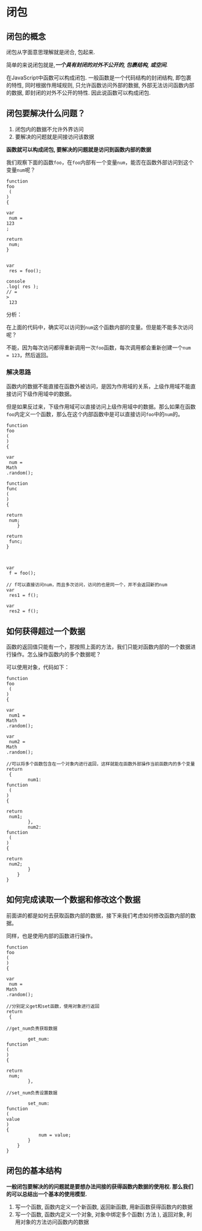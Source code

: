 # 闭包

## 闭包的概念 <a id="&#x95ED;&#x5305;&#x7684;&#x6982;&#x5FF5;"></a>

闭包从字面意思理解就是闭合, 包起来.

简单的来说闭包就是,_**一个具有封闭的对外不公开的, 包裹结构, 或空间.**_

在JavaScript中函数可以构成闭包. 一般函数是一个代码结构的封闭结构, 即包裹的特性, 同时根据作用域规则, 只允许函数访问外部的数据, 外部无法访问函数内部的数据, 即封闭的对外不公开的特性. 因此说函数可以构成闭包.

## 闭包要解决什么问题？ <a id="&#x95ED;&#x5305;&#x8981;&#x89E3;&#x51B3;&#x4EC0;&#x4E48;&#x95EE;&#x9898;&#xFF1F;"></a>

1. 闭包内的数据不允许外界访问
2. 要解决的问题就是间接访问该数据

**函数就可以构成闭包, 要解决的问题就是访问到函数内部的数据**

我们观察下面的函数`foo`，在`foo`内部有一个变量`num`，能否在函数外部访问到这个变量`num`呢？

```text
function
foo
 (
) 
{

var
 num = 
123
;

return
 num;
}


var
 res = foo();

console
.log( res ); 
// =
>
 123
```

分析：

在上面的代码中，确实可以访问到`num`这个函数内部的变量。但是能不能多次访问呢？

不能，因为每次访问都得重新调用一次`foo`函数，每次调用都会重新创建一个`num = 123`，然后返回。

### 解决思路 <a id="&#x89E3;&#x51B3;&#x601D;&#x8DEF;"></a>

函数内的数据不能直接在函数外被访问，是因为作用域的关系，上级作用域不能直接访问下级作用域中的数据。

但是如果反过来，下级作用域可以直接访问上级作用域中的数据。那么如果在函数`foo`内定义一个函数，那么在这个内部函数中是可以直接访问`foo`中的`num`的。

```text
function
foo
(
) 
{

var
 num = 
Math
.random();    

function
func
(
) 
{

return
 num;    
    }

return
 func;
}



var
 f = foo();

// f可以直接访问num，而且多次访问，访问的也是同一个，并不会返回新的num
var
 res1 = f();

var
 res2 = f();
```

## 如何获得超过一个数据 <a id="&#x5982;&#x4F55;&#x83B7;&#x5F97;&#x8D85;&#x8FC7;&#x4E00;&#x4E2A;&#x6570;&#x636E;"></a>

函数的返回值只能有一个，那按照上面的方法，我们只能对函数内部的一个数据进行操作。怎么操作函数内的多个数据呢？

可以使用对象，代码如下：

```text
function
foo
 (
) 
{

var
 num1 = 
Math
.random();

var
 num2 = 
Math
.random();

//可以将多个函数包含在一个对象内进行返回，这样就能在函数外部操作当前函数内的多个变量
return
 {
        num1: 
function
 (
) 
{

return
 num1;
        },
        num2: 
function
 (
) 
{

return
 num2;
        }
    }
}
```

## 如何完成读取一个数据和修改这个数据 <a id="&#x5982;&#x4F55;&#x5B8C;&#x6210;&#x8BFB;&#x53D6;&#x4E00;&#x4E2A;&#x6570;&#x636E;&#x548C;&#x4FEE;&#x6539;&#x8FD9;&#x4E2A;&#x6570;&#x636E;"></a>

前面讲的都是如何去获取函数内部的数据，接下来我们考虑如何修改函数内部的数据。

同样，也是使用内部的函数进行操作。

```text
function
foo
(
) 
{

var
 num = 
Math
.random();

//分别定义get和set函数，使用对象进行返回
return
 {

//get_num负责获取数据

        get_num: 
function
(
) 
{    

return
 num;
        },

//set_num负责设置数据

        set_num: 
function
(
value
) 
{
            num = value;
        }
    }
}
```

## 闭包的基本结构 <a id="&#x95ED;&#x5305;&#x7684;&#x57FA;&#x672C;&#x7ED3;&#x6784;"></a>

**一般闭包要解决的的问题就是要想办法间接的获得函数内数据的使用权. 那么我们的可以总结出一个基本的使用模型.**

1. 写一个函数, 函数内定义一个新函数, 返回新函数, 用新函数获得函数内的数据
2. 写一个函数, 函数内定义一个对象, 对象中绑定多个函数\( 方法 \), 返回对象, 利用对象的方法访问函数内的数据


